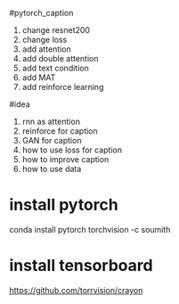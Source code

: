 #pytorch_caption
1. change resnet200
2. change loss
3. add attention
4. add double attention
5. add text condition
6. add MAT
7. add reinforce learning


#idea
1. rnn as attention
2. reinforce for caption
3. GAN for caption
4. how to use loss for caption
5. how to improve caption
6. how to use data

# install pytorch
conda install pytorch torchvision -c soumith

# install tensorboard
https://github.com/torrvision/crayon

